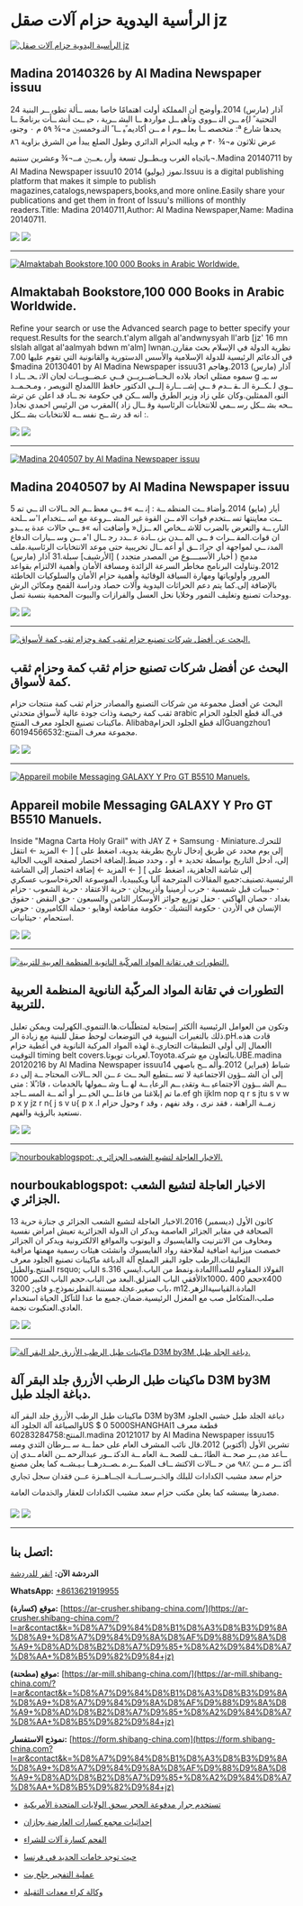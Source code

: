 # الرأسية اليدوية حزام آلات صقل jz

<a href="https://swt.shibang-china.com/?l=ar&img&k=%D8%A7%D9%84%D8%B1%D8%A3%D8%B3%D9%8A%D8%A9+%D8%A7%D9%84%D9%8A%D8%AF%D9%88%D9%8A%D8%A9+%D8%AD%D8%B2%D8%A7%D9%85+%D8%A2%D9%84%D8%A7%D8%AA+%D8%B5%D9%82%D9%84+jz" target="_blank">![الرأسية اليدوية حزام آلات صقل jz](http://static.shibang-china.com/all-800x300/318.jpg)</a>

## Madina 20140326 by Al Madina Newspaper issuu
24 آذار (مارس) 2014.وأوﺿﺢ أن اﻟﻤﻤﻠﻜﺔ أوﻟﺖ اﻫﺘﻤﺎﻣًﺎ ﺧﺎﺻﺎ ﺑﻤﺴ ــﺄﻟﺔ ﺗﻄﻮﻳ ــﺮ اﻟﺒﻨﻴﺔ اﻟﺘﺤﺘﻴﺔ ً ﻟ}ﻣ ــﻦ اﻟﻨ ــﻮوي وﺗﺄﻫﻴ ــﻞ ﻣﻮاردﻫ ــﺎ اﻟﺒﺸ ــﺮﻳﺔ ، ﺣﻴ ــﺚ أﻧﺸ ــﺄت ﺑﺮﻧﺎﻣﺠً ــﺎ ﻣﺘﺨﺼﺼ ــﺎ ﺑﻌﻠ ــﻮم ا ﻣ ــﻦ أﻛﺎدﻳﻤ ًﻴ ــﺎ ً اﻟﻨ.وﺧﻤﺴﲔ ﻣ¬¾ ٥٩ م ٠ وﺟﻨﻮﺑ :ª ﻳﺤﺪﻫﺎ ﺷﺎرع ﻋﺮض ﺛﻼﺛﻮن ﻣ¬¾ ٣٠ م وﻳﻠﻴﻪ اﳊﺰام اﻟﺪاﺋﺮي وﻃﻮل اﻟﻀﻠﻊ ﻳﺒﺪأ ﻣﻦ اﻟﺸﺮق ﺑﺰاوﻳﺔ ٨٦ ﺑﺎﲡﺎه اﻟﻐﺮب وﺑـﻄــﻮل ﺗﺴﻌﺔ وأرﺑ ـﻌــﲔ ﻣــ¬¾ وﻋﺸﺮﻳﻦ ﺳﻨﺘﻴﻤ¬.Madina 20140711 by Al Madina Newspaper issuu10 تموز (يوليو) 2014.Issuu is a digital publishing platform that makes it simple to publish magazines,catalogs,newspapers,books,and more online.Easily share your publications and get them in front of Issuu&#39;s millions of monthly readers.Title: Madina 20140711,Author: Al Madina Newspaper,Name: Madina 20140711.


<a href="https://whatsapp.shibangsoft.com/WhatsApp.php" target="_blank" title="WhatsApp">![](http://static.shibang-china.com/icon/whatsapp.png)</a> <a href="https://swt.shibang-china.com/?l=ar&icon&k=%D8%A7%D9%84%D8%B1%D8%A3%D8%B3%D9%8A%D8%A9+%D8%A7%D9%84%D9%8A%D8%AF%D9%88%D9%8A%D8%A9+%D8%AD%D8%B2%D8%A7%D9%85+%D8%A2%D9%84%D8%A7%D8%AA+%D8%B5%D9%82%D9%84+jz" target="_blank">![](http://static.shibang-china.com/icon/chat-ar.png)</a>

---

<a href="https://swt.shibang-china.com/?l=ar&img&k=%D8%A7%D9%84%D8%B1%D8%A3%D8%B3%D9%8A%D8%A9+%D8%A7%D9%84%D9%8A%D8%AF%D9%88%D9%8A%D8%A9+%D8%AD%D8%B2%D8%A7%D9%85+%D8%A2%D9%84%D8%A7%D8%AA+%D8%B5%D9%82%D9%84+jz" target="_blank">![Almaktabah Bookstore,100 000 Books in Arabic Worldwide.](http://static.shibang-china.com/all-800x300/458.jpg)</a>

## Almaktabah Bookstore,100 000 Books in Arabic Worldwide.
Refine your search or use the Advanced search page to better specify your request.Results for the search.t&#39;alym allgah al&#39;andwnysyah ll&#39;arb [jz&#39; 16 mn slslah allgat al&#39;aalmyah bdwn m&#39;alm] lwnan.نظرية الدولة في الإسلام بحث مقارن في الدعائم الرئيسية للدولة الإسلامية والأسس الدستورية والقانونية التي تقوم عليها 7.00 $madina 20130401 by Al Madina Newspaper issuu31 آذار (مارس) 2013.وﻫﺎﺟﻢ ﺳﻤﻮه ﻣﻤﺜﻠﻲ اﺗﺤﺎد ﺑﻼده اﻟـﺤــﺎﺿــﺮﻳــﻦ ﻓــﻲ ﻋـﻀــﻮﻳــﺎت ﻟﺠﺎن اﻻﺗ ـﺤـ ــﺎد ا g ﺳ ـﻴـ ــﻮي ﻟ ـﻜــﺮة اﻟـ ـﻘ ــﺪم ﻓ ــﻲ إﺷــ ــﺎرة إﻟــﻰ اﻟﺪﻛﺘﻮر ﺣﺎﻓﻆ اﻟاﻟﻤﺪﻟﺞ اﻟﻨﻮﻳﺼﺮ ، وﻣـﺤـﻤــﺪ اﻟﻨﻮﻳ اﻟﻤﻤﺜﻠﻴﻦ.وﻛﺎن ﻋﻠﻲ زاد وزﻳﺮ اﻟﻄﺮق واﻟﺴ ــﻜﻦ ﻓﻲ ﺣﻜﻮﻣﺔ ﻧﺠ ــﺎد ﻗﺪ اﻋﻠﻦ ﻋﻦ ﺗﺮﺷ ــﺤﻪ ﺑﺸ ــﻜﻞ رﺳ ــﻤﻲ ﻟﻼﻧﺘﺨﺎﺑﺎت اﻟﺮﺋﺎﺳﻴﺔ وﻗ ــﺎل زاد )اﻟﻤﻘﺮب ﻣﻦ اﻟﺮﺋﻴﺲ اﺣﻤﺪي ﻧﺠﺎد( : اﻧﻪ ﻗﺪ رﺷ ــﺢ ﻧﻔﺴ ــﻪ ﻟﻼﻧﺘﺨﺎﺑﺎت ﺑﺸ ــﻜﻞ.


<a href="https://whatsapp.shibangsoft.com/WhatsApp.php" target="_blank" title="WhatsApp">![](http://static.shibang-china.com/icon/whatsapp.png)</a> <a href="https://swt.shibang-china.com/?l=ar&icon&k=%D8%A7%D9%84%D8%B1%D8%A3%D8%B3%D9%8A%D8%A9+%D8%A7%D9%84%D9%8A%D8%AF%D9%88%D9%8A%D8%A9+%D8%AD%D8%B2%D8%A7%D9%85+%D8%A2%D9%84%D8%A7%D8%AA+%D8%B5%D9%82%D9%84+jz" target="_blank">![](http://static.shibang-china.com/icon/chat-ar.png)</a>

---

<a href="https://swt.shibang-china.com/?l=ar&img&k=%D8%A7%D9%84%D8%B1%D8%A3%D8%B3%D9%8A%D8%A9+%D8%A7%D9%84%D9%8A%D8%AF%D9%88%D9%8A%D8%A9+%D8%AD%D8%B2%D8%A7%D9%85+%D8%A2%D9%84%D8%A7%D8%AA+%D8%B5%D9%82%D9%84+jz" target="_blank">![Madina 2040507 by Al Madina Newspaper issuu](http://static.shibang-china.com/all-800x300/699.jpg)</a>

## Madina 2040507 by Al Madina Newspaper issuu
5 أيار (مايو) 2014.وأﺿﺎﻓ ــﺖ اﻟﻤﻨﻈﻤ ــﺔ : إﻧ ــﻪ »ﻓ ــﻲ ﻣﻌﻈ ــﻢ اﻟﺤ ــﺎﻻت اﻟﺘ ــﻲ ﺗﻤ ــﺖ ﻣﻌﺎﻳﻨﺘﻬﺎ ﺗﺴ ــﺘﺨﺪم ﻗﻮات اﻻﻣ ــﻦ اﻟﻘﻮة ﻏﻴﺮ اﻟﻤﺸ ــﺮوﻋﺔ ﻣﻊ اﺳ ــﺘﺨﺪام ا&#39;ﺳ ــﻠﺤﺔ اﻟﻨﺎرﻳ ــﺔ واﻟﺘﻌﺮض ﺑﺎﻟﻀﺮب ﻟﻼﺷ ــﺨﺎص اﻟﻌ ــﺰل« وأﺿﺎﻓﺖ أﻧﻪ »ﻓ ــﻲ ﺣﺎﻻت ﻋﺪة ﻳﺒ ــﺪو ان ﻗﻮات.اﻟﻤﻘ ــﺮات ﻓ ــﻲ اﻟﻤ ــﺪن ﺑﺰﻳ ــﺎدة ﻋ ــﺪد رﺟ ــﺎل ا&#39;ﻣ ــﻦ وﺳ ــﻴﺎرات اﻟﺪﻓﺎع اﻟﻤﺪﻧ ــﻲ ﻟﻤﻮاﺟﻬﺔ أي ﺣﺮاﺋ ــﻖ أو أﻋﻤ ــﺎل ﺗﺨﺮﻳﺒﻴﺔ ﺣﺘﻰ ﻣﻮﻋﺪ اﻻﻧﺘﺨﺎﺑﺎت اﻟﺮﺋﺎﺳﻴﺔ.ملف مدمج ( أخبار الأسبــــوع من المصدر متجدد ) [الأرشيف] سبلة.31 آذار (مارس) 2012.وتناولت البرنامج مخاطر السرعة الزائدة ومسافة الأمان وأهمية الالتزام بقواعد المرور وأولوياتها ومهارة السياقة الوقائية وأهمية حزام الأمان والسلوكيات الخاطئة بالإضافة إلى.كما يتم دعم الحراثات اليدوية وآلات حصاد ودراسة القمح ومكائن الرش ووحدات تصنيع وتغليف التمور وخلايا نحل العسل والفرازات والبيوت المحمية بنسبة تصل.


<a href="https://whatsapp.shibangsoft.com/WhatsApp.php" target="_blank" title="WhatsApp">![](http://static.shibang-china.com/icon/whatsapp.png)</a> <a href="https://swt.shibang-china.com/?l=ar&icon&k=%D8%A7%D9%84%D8%B1%D8%A3%D8%B3%D9%8A%D8%A9+%D8%A7%D9%84%D9%8A%D8%AF%D9%88%D9%8A%D8%A9+%D8%AD%D8%B2%D8%A7%D9%85+%D8%A2%D9%84%D8%A7%D8%AA+%D8%B5%D9%82%D9%84+jz" target="_blank">![](http://static.shibang-china.com/icon/chat-ar.png)</a>

---

<a href="https://swt.shibang-china.com/?l=ar&img&k=%D8%A7%D9%84%D8%B1%D8%A3%D8%B3%D9%8A%D8%A9+%D8%A7%D9%84%D9%8A%D8%AF%D9%88%D9%8A%D8%A9+%D8%AD%D8%B2%D8%A7%D9%85+%D8%A2%D9%84%D8%A7%D8%AA+%D8%B5%D9%82%D9%84+jz" target="_blank">![البحث عن أفضل شركات تصنيع حزام ثقب كمة وحزام ثقب كمة لأسواق.](http://static.shibang-china.com/all-800x300/525.jpg)</a>

## البحث عن أفضل شركات تصنيع حزام ثقب كمة وحزام ثقب كمة لأسواق.
البحث عن أفضل مجموعة من شركات التصنيع والمصادر حزام ثقب كمة منتجات حزام ثقب كمة رخيصة وذات جودة عالية لأسواق متحدثي arabic في.آلة قطع الجلود الحزام ماكينات تصنيع الجلود معرف المنتج. Alibabaآلة قطع الجلود الحزامGuangzhou1 مجموعة معرف المنتج:60194566532.


<a href="https://whatsapp.shibangsoft.com/WhatsApp.php" target="_blank" title="WhatsApp">![](http://static.shibang-china.com/icon/whatsapp.png)</a> <a href="https://swt.shibang-china.com/?l=ar&icon&k=%D8%A7%D9%84%D8%B1%D8%A3%D8%B3%D9%8A%D8%A9+%D8%A7%D9%84%D9%8A%D8%AF%D9%88%D9%8A%D8%A9+%D8%AD%D8%B2%D8%A7%D9%85+%D8%A2%D9%84%D8%A7%D8%AA+%D8%B5%D9%82%D9%84+jz" target="_blank">![](http://static.shibang-china.com/icon/chat-ar.png)</a>

---

<a href="https://swt.shibang-china.com/?l=ar&img&k=%D8%A7%D9%84%D8%B1%D8%A3%D8%B3%D9%8A%D8%A9+%D8%A7%D9%84%D9%8A%D8%AF%D9%88%D9%8A%D8%A9+%D8%AD%D8%B2%D8%A7%D9%85+%D8%A2%D9%84%D8%A7%D8%AA+%D8%B5%D9%82%D9%84+jz" target="_blank">![Appareil mobile Messaging GALAXY Y Pro GT B5510 Manuels.](http://static.shibang-china.com/all-800x300/239.jpg)</a>

## Appareil mobile Messaging GALAXY Y Pro GT B5510 Manuels.
Inside &quot;Magna Carta Holy Grail&quot; with JAY Z + Samsung &middot; Miniature.للتحرك إلى يوم محدد عن طريق إدخال تاريخ بطريقة يدوية، اضغط على ] [ ← المزيد ← انتقل إلى، أدخل التاريخ بواسطة تحديد + أو ، وحدد ضبط.إلضافة اختصار لصفحة الويب الحالية إلى شاشة الجاهزية، اضغط على ] [ ← المزيد ← إضافة اختصار إلى الشاشة الرئيسية.تصنيف:جميع المقالات المترجمة آليا ويكيبيديا، الموسوعة الحرةحاسوب عسكري &middot; حبيبات قبل شمسية &middot; حرب أرمينيا وأذربيجان &middot; حرية الاعتقاد &middot; حرية الشعوب &middot; حزام بغداد &middot; حصان الهاكني &middot; حفل توزيع جوائز الأوسكار الثامن والسبعون &middot; حق النقض &middot; حقوق الإنسان في الأردن &middot; حكومة التشيك &middot; حكومة مقاطعة أوهايو &middot; حملة الكاميرون &middot; حوض استحمام &middot; حيتانيات.


<a href="https://whatsapp.shibangsoft.com/WhatsApp.php" target="_blank" title="WhatsApp">![](http://static.shibang-china.com/icon/whatsapp.png)</a> <a href="https://swt.shibang-china.com/?l=ar&icon&k=%D8%A7%D9%84%D8%B1%D8%A3%D8%B3%D9%8A%D8%A9+%D8%A7%D9%84%D9%8A%D8%AF%D9%88%D9%8A%D8%A9+%D8%AD%D8%B2%D8%A7%D9%85+%D8%A2%D9%84%D8%A7%D8%AA+%D8%B5%D9%82%D9%84+jz" target="_blank">![](http://static.shibang-china.com/icon/chat-ar.png)</a>

---

<a href="https://swt.shibang-china.com/?l=ar&img&k=%D8%A7%D9%84%D8%B1%D8%A3%D8%B3%D9%8A%D8%A9+%D8%A7%D9%84%D9%8A%D8%AF%D9%88%D9%8A%D8%A9+%D8%AD%D8%B2%D8%A7%D9%85+%D8%A2%D9%84%D8%A7%D8%AA+%D8%B5%D9%82%D9%84+jz" target="_blank">![التطورات في تقانة المواد المركّبة النانوية المنظمة العربية للتربية.](http://static.shibang-china.com/all-800x300/1267.jpg)</a>

## التطورات في تقانة المواد المركّبة النانوية المنظمة العربية للتربية.
وتكون من العوامل الرئيسية األكثر إستجابة لمتطلّبات.ها.التنموي.الكهرليت ويمكن تعليل ذلك بالتغيرات البنيوية في التوضعات لوحظ صقل للبنية مع زيادة الر.pH.قادت هذه األعمال إلى أولى التطبيقات التجاري.ة لهذه المواد المركبة النانوية في أغطية حزام التوقيت timing belt covers.لعربات تويوتا.Toyota.بالتعاون مع شركة.UBE.madina 20120216 by Al Madina Newspaper issuu14 شباط (فبراير) 2012.وأﻟﻤ ــﺢ ﺑﺎﺻﻬﻲ إﻟﻰ أن اﻟﺸ ــﺆون اﻻﺟﺘﻤﺎﻋﻴﺔ ﻻ ﺗﺴ ــﺘﻄﻴﻊ اﻟﺒﺤ ــﺚ ﻋ ــﻦ اﻟﺤ ــﺎﻻت اﻟﻤﺤﺘﺎﺟ ــﺔ إﻟﻰ دﻋ ــﻢ اﻟﺸ ــﺆون اﻻﺟﺘﻤﺎﻋﻴ ــﺔ وﺗﻘﺪﻳ ــﻢ اﻟﺮﻋﺎﻳ ــﺔ ﻟﻬ ــﺎ وﺷ ــﻤﻮﻟﻬﺎ ﺑﺎﻟﺨﺪﻣﺎت ، ﻗﺎﺋ ًﻠﺎ : ﻣﺘﻰ ﻣﺎ ﺗﻢ إﺑﻼﻏﻨﺎ ﻣﻦ ﻓﺎﻋﻠ ــﻲ اﻟﺨﻴ ــﺮ أو أﺋﻤ ــﺔ اﻟﻤﺴ ــﺎﺟﺪ.ef gh ijklm nop q r s jtu s v w p x y jz r n{ j s v u{ p x ‫‬.وﺣﻮل ﺣﺰام ا r زﻣــﺔ اﻟﺮاﻫﻨﺔ ، ﻓﻘﺪ ﻧﺮى ، وﻗﺪ ﻧﻔﻬﻢ ، وﻗﺪ ﻧﺴﺘﻌﻴﺪ ﺑﺎﻟﺮؤﻳﺔ واﻟﻔﻬﻢ.


<a href="https://whatsapp.shibangsoft.com/WhatsApp.php" target="_blank" title="WhatsApp">![](http://static.shibang-china.com/icon/whatsapp.png)</a> <a href="https://swt.shibang-china.com/?l=ar&icon&k=%D8%A7%D9%84%D8%B1%D8%A3%D8%B3%D9%8A%D8%A9+%D8%A7%D9%84%D9%8A%D8%AF%D9%88%D9%8A%D8%A9+%D8%AD%D8%B2%D8%A7%D9%85+%D8%A2%D9%84%D8%A7%D8%AA+%D8%B5%D9%82%D9%84+jz" target="_blank">![](http://static.shibang-china.com/icon/chat-ar.png)</a>

---

<a href="https://swt.shibang-china.com/?l=ar&img&k=%D8%A7%D9%84%D8%B1%D8%A3%D8%B3%D9%8A%D8%A9+%D8%A7%D9%84%D9%8A%D8%AF%D9%88%D9%8A%D8%A9+%D8%AD%D8%B2%D8%A7%D9%85+%D8%A2%D9%84%D8%A7%D8%AA+%D8%B5%D9%82%D9%84+jz" target="_blank">![nourboukablogspot: الاخبار العاجلة لتشيع الشعب الجزائر ي.](http://static.shibang-china.com/all-800x300/1126.jpg)</a>

## nourboukablogspot: الاخبار العاجلة لتشيع الشعب الجزائر ي.
13 كانون الأول (ديسمبر) 2016.الاخبار العاجلة لتشيع الشعب الجزائر ي جنازة حرية الصحافة في مقابر الجزائر العاصمة ويدكر ان الدولة الجزائرية تعيش امراض نفسية ومخاوف من الانترنيت والفايسبوك و اليوتوب والمواقع الالكترونية ويدكر ان الجزائر خصصت ميزانية اضافية لملاحقة رواد الفايسبوك وانشئت هيئات رسمية مهمتها مراقبة التعليقات.الرطب جلود البقر المملح آلة الدباغة ماكينات تصنيع الجلود معرف المنتج.والطبل rsquo; الباب s.المادة.ونمط من الباب.ايسي 316lالفولاذ المقاوم للصدأ الأفقي الباب المنزلق.البعد من الباب.حجم الباب الكبير 1000x1000، حجم 400x400 باب صغير.عجلة مسننة.القطرنموذج.و فاي; 3200، m12.المادة.القياسيةالزهر صلب،المتكامل صب مع المغزل الرئيسية.ضمان.جميع ما عدا للتآكل الحياة استخدام العادي.العنكبوت نجمة.


<a href="https://whatsapp.shibangsoft.com/WhatsApp.php" target="_blank" title="WhatsApp">![](http://static.shibang-china.com/icon/whatsapp.png)</a> <a href="https://swt.shibang-china.com/?l=ar&icon&k=%D8%A7%D9%84%D8%B1%D8%A3%D8%B3%D9%8A%D8%A9+%D8%A7%D9%84%D9%8A%D8%AF%D9%88%D9%8A%D8%A9+%D8%AD%D8%B2%D8%A7%D9%85+%D8%A2%D9%84%D8%A7%D8%AA+%D8%B5%D9%82%D9%84+jz" target="_blank">![](http://static.shibang-china.com/icon/chat-ar.png)</a>

---

<a href="https://swt.shibang-china.com/?l=ar&img&k=%D8%A7%D9%84%D8%B1%D8%A3%D8%B3%D9%8A%D8%A9+%D8%A7%D9%84%D9%8A%D8%AF%D9%88%D9%8A%D8%A9+%D8%AD%D8%B2%D8%A7%D9%85+%D8%A2%D9%84%D8%A7%D8%AA+%D8%B5%D9%82%D9%84+jz" target="_blank">![ماكينات طبل الرطب الأزرق جلد البقر آلة D3M by3M دباغة الجلد طبل.](http://static.shibang-china.com/all-800x300/335.jpg)</a>

## ماكينات طبل الرطب الأزرق جلد البقر آلة D3M by3M دباغة الجلد طبل.
ماكينات طبل الرطب الأزرق جلد البقر آلة D3M by3M دباغة الجلد طبل خشبي الجلود والصباغة آلة الجلود آلةUS $ 0 5000SHANGHAI1 قطعة معرف المنتج:60283284758.madina 20121017 by Al Madina Newspaper issuu15 تشرين الأول (أكتوبر) 2012.ﻗﺎل ﻧﺎﺋﺐ اﻟﻤﺸﺮف اﻟﻌﺎم ﻋﻠﻰ ﺣﻤﻠ ــﺔ ﺳ ــﺮﻃﺎن اﻟﺜﺪي وﻣﺴ ــﺎﻋﺪ ﻣﺪﻳ ــﺮ ﺻﺤ ــﺔ اﻟﻄﺎﺋ ــﻒ ﻟﻠﺼﺤ ــﺔ اﻟﻌﺎﻣ ــﺔ اﻟﺪﻛﺘ ــﻮر ﻋﺒﺪاﻟﺮﺣﻤ ــﻦ اﻟﻐﺎﻣ ــﺪي إن أﻛﺜ ــﺮ ﻣ ــﻦ ٪٩٨ ﻣﻦ ﺣ ــﺎﻻت اﻻﻛﺘﺸ ــﺎف اﻟﻤﺒﻜ ــﺮ.ﻣ ـﺼــﺪرﻫــﺎ ﺑـﻴـﺸــﻪ ﻛﻤﺎ ﻳﻌﻠﻦ ﻣﺼﻨﻊ ﺣﺰام ﺳﻌﺪ ﻣﺸﺒﺐ اﻟﻜﺪادات ﻟﻠﺒﻠﻚ واﳋــﺮﺳــﺎﻧــﺔ اﳉــﺎﻫــﺰة ﻋــﻦ ﻓﻘﺪان ﺳﺠﻞ ﲡﺎري ﻣﺼﺪرﻫﺎ ﺑﻴﺴﺸﻪ ﻛﻤﺎ ﻳﻌﻠﻦ ﻣﻜﺘﺐ ﺣﺰام ﺳﻌﺪ ﻣﺸﺒﺐ اﻟﻜﺪادات ﻟﻠﻌﻘﺎر واﳋﺪﻣﺎت اﻟﻌﺎﻣﺔ.


<a href="https://whatsapp.shibangsoft.com/WhatsApp.php" target="_blank" title="WhatsApp">![](http://static.shibang-china.com/icon/whatsapp.png)</a> <a href="https://swt.shibang-china.com/?l=ar&icon&k=%D8%A7%D9%84%D8%B1%D8%A3%D8%B3%D9%8A%D8%A9+%D8%A7%D9%84%D9%8A%D8%AF%D9%88%D9%8A%D8%A9+%D8%AD%D8%B2%D8%A7%D9%85+%D8%A2%D9%84%D8%A7%D8%AA+%D8%B5%D9%82%D9%84+jz" target="_blank">![](http://static.shibang-china.com/icon/chat-ar.png)</a>

---
## اتصل بنا:

**الدردشة الآن:** [انقر للدردشة](https://swt.shibang-china.com?l=ar&contact&k=%D8%A7%D9%84%D8%B1%D8%A3%D8%B3%D9%8A%D8%A9+%D8%A7%D9%84%D9%8A%D8%AF%D9%88%D9%8A%D8%A9+%D8%AD%D8%B2%D8%A7%D9%85+%D8%A2%D9%84%D8%A7%D8%AA+%D8%B5%D9%82%D9%84+jz)

**WhatsApp:**  [+8613621919955](https://whatsapp.shibangsoft.com/WhatsApp.php)

**موقع (كسارة):** [https://ar-crusher.shibang-china.com/](https://ar-crusher.shibang-china.com/?l=ar&contact&k=%D8%A7%D9%84%D8%B1%D8%A3%D8%B3%D9%8A%D8%A9+%D8%A7%D9%84%D9%8A%D8%AF%D9%88%D9%8A%D8%A9+%D8%AD%D8%B2%D8%A7%D9%85+%D8%A2%D9%84%D8%A7%D8%AA+%D8%B5%D9%82%D9%84+jz)

**موقع (مطحنة):** [https://ar-mill.shibang-china.com/](https://ar-mill.shibang-china.com/?l=ar&contact&k=%D8%A7%D9%84%D8%B1%D8%A3%D8%B3%D9%8A%D8%A9+%D8%A7%D9%84%D9%8A%D8%AF%D9%88%D9%8A%D8%A9+%D8%AD%D8%B2%D8%A7%D9%85+%D8%A2%D9%84%D8%A7%D8%AA+%D8%B5%D9%82%D9%84+jz)

**نموذج الاستفسار:** [https://form.shibang-china.com](https://form.shibang-china.com?l=ar&contact&k=%D8%A7%D9%84%D8%B1%D8%A3%D8%B3%D9%8A%D8%A9+%D8%A7%D9%84%D9%8A%D8%AF%D9%88%D9%8A%D8%A9+%D8%AD%D8%B2%D8%A7%D9%85+%D8%A2%D9%84%D8%A7%D8%AA+%D8%B5%D9%82%D9%84+jz)

* [تستخدم جرار مدفوعة الحجر سحق الولايات المتحدة الأمريكية](../32/%D8%AA%D8%B3%D8%AA%D8%AE%D8%AF%D9%85%20%D8%AC%D8%B1%D8%A7%D8%B1%20%D9%85%D8%AF%D9%81%D9%88%D8%B9%D8%A9%20%D8%A7%D9%84%D8%AD%D8%AC%D8%B1%20%D8%B3%D8%AD%D9%82%20%D8%A7%D9%84%D9%88%D9%84%D8%A7%D9%8A%D8%A7%D8%AA%20%D8%A7%D9%84%D9%85%D8%AA%D8%AD%D8%AF%D8%A9%20%D8%A7%D9%84%D8%A3%D9%85%D8%B1%D9%8A%D9%83%D9%8A%D8%A9.md)

* [إحداثيات مجمع كسارات العارضة بجازان](../31/%D8%A5%D8%AD%D8%AF%D8%A7%D8%AB%D9%8A%D8%A7%D8%AA%20%D9%85%D8%AC%D9%85%D8%B9%20%D9%83%D8%B3%D8%A7%D8%B1%D8%A7%D8%AA%20%D8%A7%D9%84%D8%B9%D8%A7%D8%B1%D8%B6%D8%A9%20%D8%A8%D8%AC%D8%A7%D8%B2%D8%A7%D9%86.md)

* [الفحم كسارة آلات للشراء](../34/%D8%A7%D9%84%D9%81%D8%AD%D9%85%20%D9%83%D8%B3%D8%A7%D8%B1%D8%A9%20%D8%A2%D9%84%D8%A7%D8%AA%20%D9%84%D9%84%D8%B4%D8%B1%D8%A7%D8%A1.md)

* [حيث توجد خامات الحديد في فرنسا](../34/%D8%AD%D9%8A%D8%AB%20%D8%AA%D9%88%D8%AC%D8%AF%20%D8%AE%D8%A7%D9%85%D8%A7%D8%AA%20%D8%A7%D9%84%D8%AD%D8%AF%D9%8A%D8%AF%20%D9%81%D9%8A%20%D9%81%D8%B1%D9%86%D8%B3%D8%A7.md)

* [عملية التفجير جلخ بت](../32/%D8%B9%D9%85%D9%84%D9%8A%D8%A9%20%D8%A7%D9%84%D8%AA%D9%81%D8%AC%D9%8A%D8%B1%20%D8%AC%D9%84%D8%AE%20%D8%A8%D8%AA.md)

* [وكالة كراء معدات الثقيلة](../35/%D9%88%D9%83%D8%A7%D9%84%D8%A9%20%D9%83%D8%B1%D8%A7%D8%A1%20%D9%85%D8%B9%D8%AF%D8%A7%D8%AA%20%D8%A7%D9%84%D8%AB%D9%82%D9%8A%D9%84%D8%A9.md)